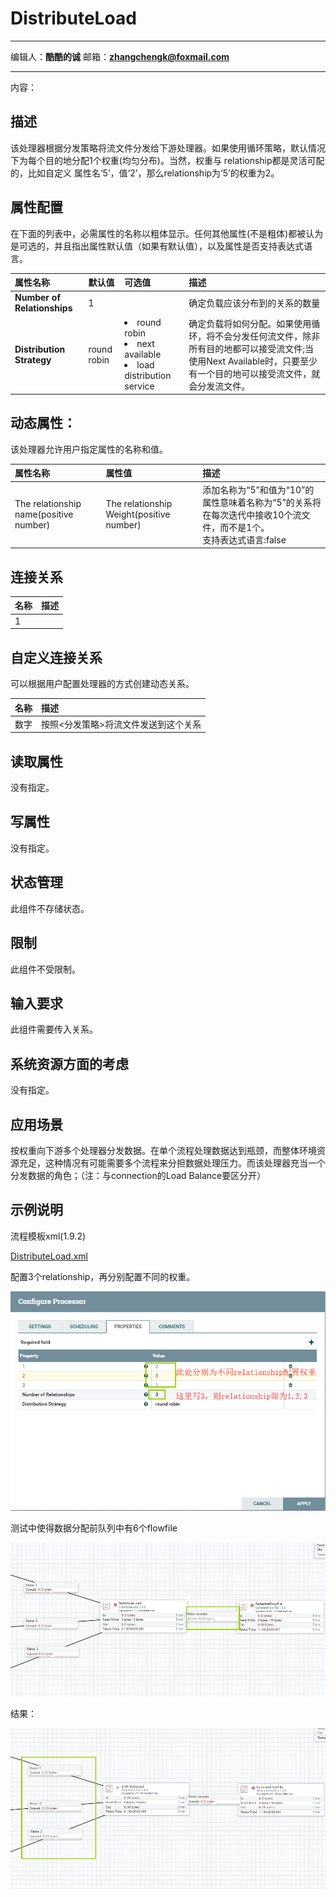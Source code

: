 # DistributeLoad
***
编辑人：__**酷酷的诚**__  邮箱：**zhangchengk@foxmail.com** 
***
内容：


## 描述

该处理器根据分发策略将流文件分发给下游处理器。如果使用循环策略，默认情况下为每个目的地分配1个权重(均匀分布)。当然，权重与 relationship都是灵活可配的，比如自定义 属性名‘5’，值‘2’，那么relationship为‘5’的权重为2。

## 属性配置

在下面的列表中，必需属性的名称以粗体显示。任何其他属性(不是粗体)都被认为是可选的，并且指出属性默认值（如果有默认值），以及属性是否支持表达式语言。

|属性名称|默认值|可选值|描述|
|:-|:-|:-|:-|
|**Number of Relationships**|1||确定负载应该分布到的关系的数量|
|**Distribution Strategy**|round robin|<li>round robin</li><li>next available</li><li>load distribution service</li>|确定负载将如何分配。如果使用循环，将不会分发任何流文件，除非所有目的地都可以接受流文件;当使用Next Available时，只要至少有一个目的地可以接受流文件，就会分发流文件。|

## 动态属性：

该处理器允许用户指定属性的名称和值。

|属性名称|属性值|描述|
|:-|:-|:-|
|The relationship name(positive number)|The relationship Weight(positive number)|添加名称为“5”和值为“10”的属性意味着名称为“5”的关系将在每次迭代中接收10个流文件，而不是1个。<br>支持表达式语言:false|

## 连接关系

|名称|描述|
|:-|:-|
|1||

## 自定义连接关系

可以根据用户配置处理器的方式创建动态关系。

|名称|描述|
|:-|:-|
|数字|按照<分发策略>将流文件发送到这个关系|

## 读取属性

没有指定。

## 写属性

没有指定。

## 状态管理

此组件不存储状态。

## 限制

此组件不受限制。

## 输入要求

此组件需要传入关系。

## 系统资源方面的考虑

没有指定。

## 应用场景

按权重向下游多个处理器分发数据。在单个流程处理数据达到瓶颈，而整体环境资源充足，这种情况有可能需要多个流程来分担数据处理压力。而该处理器充当一个分发数据的角色；（注：与connection的Load Balance要区分开）

## 示例说明

<p>流程模板xml(1.9.2)</p>
<a href="../template/DistributeLoad.xml" download="DistributeLoad.xml">DistributeLoad.xml</a>

配置3个relationship，再分别配置不同的权重。

![](./img/DistributeLoad/config.png)

测试中使得数据分配前队列中有6个flowfile

![](./img/DistributeLoad/dataflow.png)

结果：

![](./img/DistributeLoad/result.png)

